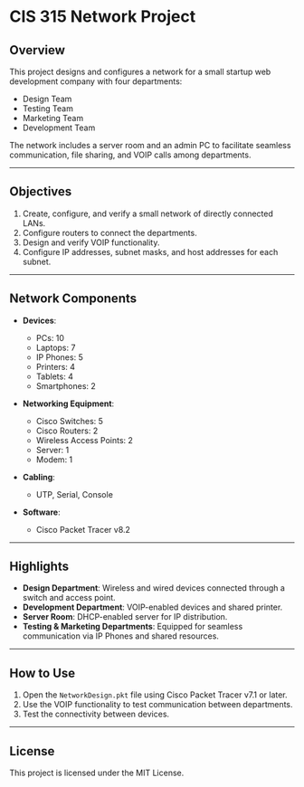 # CIS 315 Network Project  

## Overview  
This project designs and configures a network for a small startup web development company with four departments:  
- Design Team  
- Testing Team  
- Marketing Team  
- Development Team  

The network includes a server room and an admin PC to facilitate seamless communication, file sharing, and VOIP calls among departments.  

---

## Objectives  
1. Create, configure, and verify a small network of directly connected LANs.  
2. Configure routers to connect the departments.  
3. Design and verify VOIP functionality.  
4. Configure IP addresses, subnet masks, and host addresses for each subnet.  

---

## Network Components  
- **Devices**:  
  - PCs: 10  
  - Laptops: 7  
  - IP Phones: 5  
  - Printers: 4  
  - Tablets: 4  
  - Smartphones: 2  

- **Networking Equipment**:  
  - Cisco Switches: 5  
  - Cisco Routers: 2  
  - Wireless Access Points: 2  
  - Server: 1  
  - Modem: 1  

- **Cabling**:  
  - UTP, Serial, Console  

- **Software**:  
  - Cisco Packet Tracer v8.2 

---

## Highlights  
- **Design Department**: Wireless and wired devices connected through a switch and access point.  
- **Development Department**: VOIP-enabled devices and shared printer.  
- **Server Room**: DHCP-enabled server for IP distribution.  
- **Testing & Marketing Departments**: Equipped for seamless communication via IP Phones and shared resources.  

---

## How to Use  
1. Open the `NetworkDesign.pkt` file using Cisco Packet Tracer v7.1 or later.  
2. Use the VOIP functionality to test communication between departments.
3. Test the connectivity between devices.  

---

## License  
This project is licensed under the MIT License.  
